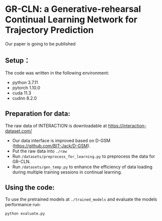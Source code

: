 # GR-CLN: a Generative-rehearsal Continual Learning Network for Trajectory Prediction
Our paper is going to be published 

## Setup：
The code was written in the following environment:  
- python 3.7.11  
- pytorch 1.10.0  
- cuda 11.3  
- cudnn 8.2.0  

## Preparation for data:
The raw data of INTERACTION is downloadable at https://interaction-dataset.com/
- Our data interface is improved based on D-GSM (https://github.com/BIT-Jack/D-GSM). 
- Put the raw data into `./raw`
- Run `/datasets/preprocess_for_learning.py` to preprocess the data for GR-CLN.
- Run `/datasets/gen_temp.py` to enhance the efficiency of data loading during multiple training sessions in continual learning. 

## Using the code:
To use the pretrained models at `./trained_models` and evaluate the models performance run:  
```
python evaluate.py
```
